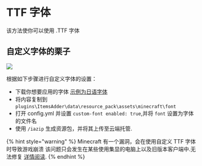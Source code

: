 # TTF 字体

该方法使你可以使用 .TTF 字体

## 自定义字体的栗子

![](<../../../.gitbook/assets/immagine (1).png>)

根据如下步骤进行自定义字体的设置：

* 下载你想要应用的字体 [示例为日语字体](http://matteodev.it/spigot/itemsadder/res/v2/font.zip)
* 将内容复制到 `plugins\ItemsAdder\data\resource_pack\assets\minecraft\font`
* 打开 config.yml 并设置 `custom-font enabled: true`,并将 `font` 设置为字体的文件名
* 使用 `/iazip` 生成资源包，并将其上传至云端托管.


{% hint style="warning" %}
Minecraft 有一个漏洞，会在使用自定义 TTF 字体时导致游戏崩溃
该问题只会发生在某些使用集显的电脑上以及旧版本客户端中.无法修复 [详情阅读](https://bugs.mojang.com/browse/MC-180529?jql=text%20\~%20%22ttf%20crash%22).
{% endhint %}
